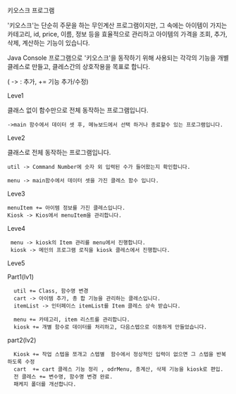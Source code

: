 키오스크 프로그램

'키오스크'는 단순히 주문을 하는 무인계산 프로그램이지만, 
그 속에는 아이템이 가지는 카테고리, id, price, 이름, 정보 등을 효율적으로 관리하고
아이템의 가격을 조회, 추가, 삭제, 계산하는 기능이 있습니다.

Java Console 프로그램으로 '키오스크'을 동작하기 위해 사용되는 각각의 기능을 개별 클레스로 만들고,
클레스간의 상호작용을 목표로 합니다.

( -> : 추가, += 기능 추가/수정)

Leve1

  클래스 없이 함수만으로 전체 동작하는 프로그램입니다.
 
    ->main 함수에서 데이터 셋 후, 메뉴보드에서 선택 하거나 종료할수 있는 프로그램입니다.


Leve2

  클래스로 전체 동작하는 프로그램입니다.

    util -> Command Number에 숫자 외 입력된 수가 들어왔는지 확인합니다.

    menu -> main함수에서 데이터 셋을 가진 클레스 함수 입니다. 

Leve3

    menuItem += 아이템 정보를 가진 클레스입니다. 
    Kiosk -> Kios에서 menuItem을 관리합니다.

Leve4

     menu -> kiosk의 Item 관리를 menu에서 진행합니다.
     kiosk -> 메인의 프로그램 로직을 kiosk 클레스에서 진행합니다. 
     

Leve5

   Part1(lv1)
      
      util += Class, 함수명 변경
      cart -> 아이템 추가, 총 합 기능을 관리하는 클레스입니다.   
      itemList -> 인터페이스 itemList를 Item 클레스 상속 받습니다.

      menu += 카테고리, item 리스트를 관리합니다.
      kiosk += 개별 함수로 데이터를 처리하고, 다음스텝으로 이동하게 만들었습니다.
   

   part2(lv2)
      
      Kiosk += 작업 스텝을 쪼개고 스텝별  함수에서 정상적인 입력이 없으면 그 스텝을 반복하도록 수정
      cart  += cart 클레스 기능 정리 , odrMenu, 총계산, 삭제 기능을 kiosk로 편입.
      전 클레스 += 변수명, 함수명 변경 완료.
      패케지 폴더를 개선합니다.